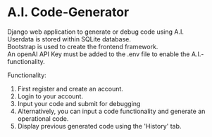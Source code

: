 # A.I. Code-Generator

Django web application to generate or debug code using A.I.  
Userdata is stored within SQLite database.  
Bootstrap is used to create the frontend framework.  
An openAI API Key must be added to the .env file to enable the A.I.-functionality.  

Functionality:

1. First register and create an account.
2. Login to your account.
3. Input your code and submit for debugging
4. Alternatively, you can input a code functionality and generate an operational code.
5. Display previous generated code using the 'History' tab.

